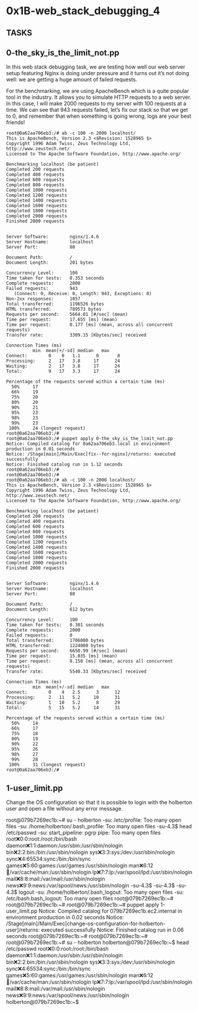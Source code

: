 # 0x1B-web_stack_debugging_4

## TASKS

## 0-the_sky_is_the_limit_not.pp

In this web stack debugging task, we are testing how well our web server setup featuring Nginx is doing under pressure and it turns out it’s not doing well: we are getting a huge amount of failed requests.

For the benchmarking, we are using ApacheBench which is a quite popular tool in the industry. It allows you to simulate HTTP requests to a web server. In this case, I will make 2000 requests to my server with 100 requests at a time. We can see that 943 requests failed, let’s fix our stack so that we get to 0, and remember that when something is going wrong, logs are your best friends!

	root@0a62aa706eb3:/# ab -c 100 -n 2000 localhost/
	This is ApacheBench, Version 2.3 <$Revision: 1528965 $>
	Copyright 1996 Adam Twiss, Zeus Technology Ltd, http://www.zeustech.net/
	Licensed to The Apache Software Foundation, http://www.apache.org/

	Benchmarking localhost (be patient)
	Completed 200 requests
	Completed 400 requests
	Completed 600 requests
	Completed 800 requests
	Completed 1000 requests
	Completed 1200 requests
	Completed 1400 requests
	Completed 1600 requests
	Completed 1800 requests
	Completed 2000 requests
	Finished 2000 requests


	Server Software:        nginx/1.4.6
	Server Hostname:        localhost
	Server Port:            80

	Document Path:          /
	Document Length:        201 bytes

	Concurrency Level:      100
	Time taken for tests:   0.353 seconds
	Complete requests:      2000
	Failed requests:        943
	   (Connect: 0, Receive: 0, Length: 943, Exceptions: 0)
	Non-2xx responses:      1057
	Total transferred:      1196526 bytes
	HTML transferred:       789573 bytes
	Requests per second:    5664.01 [#/sec] (mean)
	Time per request:       17.655 [ms] (mean)
	Time per request:       0.177 [ms] (mean, across all concurrent requests)
	Transfer rate:          3309.15 [Kbytes/sec] received

	Connection Times (ms)
		      min  mean[+/-sd] median   max
	Connect:        0    0   1.1      0       8
	Processing:     2   17   3.8     17      24
	Waiting:        2   17   3.8     17      24
	Total:          9   17   3.3     17      24

	Percentage of the requests served within a certain time (ms)
	  50%     17
	  66%     19
	  75%     20
	  80%     20
	  90%     21
	  95%     23
	  98%     23
	  99%     23
	 100%     24 (longest request)
	root@0a62aa706eb3:/#
	root@0a62aa706eb3:/# puppet apply 0-the_sky_is_the_limit_not.pp
	Notice: Compiled catalog for 0a62aa706eb3.local in environment production in 0.01 seconds
	Notice: /Stage[main]/Main/Exec[fix--for-nginx]/returns: executed successfully
	Notice: Finished catalog run in 1.12 seconds
	root@0a62aa706eb3:/#
	root@0a62aa706eb3:/#
	root@0a62aa706eb3:/# ab -c 100 -n 2000 localhost/
	This is ApacheBench, Version 2.3 <$Revision: 1528965 $>
	Copyright 1996 Adam Twiss, Zeus Technology Ltd, http://www.zeustech.net/
	Licensed to The Apache Software Foundation, http://www.apache.org/

	Benchmarking localhost (be patient)
	Completed 200 requests
	Completed 400 requests
	Completed 600 requests
	Completed 800 requests
	Completed 1000 requests
	Completed 1200 requests
	Completed 1400 requests
	Completed 1600 requests
	Completed 1800 requests
	Completed 2000 requests
	Finished 2000 requests


	Server Software:        nginx/1.4.6
	Server Hostname:        localhost
	Server Port:            80

	Document Path:          /
	Document Length:        612 bytes

	Concurrency Level:      100
	Time taken for tests:   0.301 seconds
	Complete requests:      2000
	Failed requests:        0
	Total transferred:      1706000 bytes
	HTML transferred:       1224000 bytes
	Requests per second:    6650.99 [#/sec] (mean)
	Time per request:       15.035 [ms] (mean)
	Time per request:       0.150 [ms] (mean, across all concurrent requests)
	Transfer rate:          5540.33 [Kbytes/sec] received

	Connection Times (ms)
		      min  mean[+/-sd] median   max
	Connect:        0    4   2.5      3      12
	Processing:     2   11   5.2     10      31
	Waiting:        1   10   5.2      8      29
	Total:          5   15   5.2     14      31

	Percentage of the requests served within a certain time (ms)
	  50%     14
	  66%     17
	  75%     18
	  80%     19
	  90%     22
	  95%     26
	  98%     27
	  99%     28
	 100%     31 (longest request)
	root@0a62aa706eb3:/#

## 1-user_limit.pp

Change the OS configuration so that it is possible to login with the holberton user and open a file without any error message.

root@079b7269ec1b:~# su - holberton
-su: /etc/profile: Too many open files
-su: /home/holberton/.bash_profile: Too many open files
-su-4.3$ head /etc/passwd
-su: start_pipeline: pgrp pipe: Too many open files
root:x:0:0:root:/root:/bin/bash
daemon:x:1:1:daemon:/usr/sbin:/usr/sbin/nologin
bin:x:2:2:bin:/bin:/usr/sbin/nologin
sys:x:3:3:sys:/dev:/usr/sbin/nologin
sync:x:4:65534:sync:/bin:/bin/sync
games:x:5:60:games:/usr/games:/usr/sbin/nologin
man:x:6:12:man:/var/cache/man:/usr/sbin/nologin
lp:x:7:7:lp:/var/spool/lpd:/usr/sbin/nologin
mail:x:8:8:mail:/var/mail:/usr/sbin/nologin
news:x:9:9:news:/var/spool/news:/usr/sbin/nologin
-su-4.3$
-su-4.3$
-su-4.3$ logout
-su: /home/holberton/.bash_logout: Too many open files
-su: /etc/bash.bash_logout: Too many open files
root@079b7269ec1b:~#
root@079b7269ec1b:~#
root@079b7269ec1b:~# puppet apply 1-user_limit.pp
Notice: Compiled catalog for 079b7269ec1b.ec2.internal in environment production in 0.02 seconds
Notice: /Stage[main]/Main/Exec[change-os-configuration-for-holberton-user]/returns: executed successfully
Notice: Finished catalog run in 0.06 seconds
root@079b7269ec1b:~#
root@079b7269ec1b:~#
root@079b7269ec1b:~# su - holberton
holberton@079b7269ec1b:~$ head /etc/passwd
root:x:0:0:root:/root:/bin/bash
daemon:x:1:1:daemon:/usr/sbin:/usr/sbin/nologin
bin:x:2:2:bin:/bin:/usr/sbin/nologin
sys:x:3:3:sys:/dev:/usr/sbin/nologin
sync:x:4:65534:sync:/bin:/bin/sync
games:x:5:60:games:/usr/games:/usr/sbin/nologin
man:x:6:12:man:/var/cache/man:/usr/sbin/nologin
lp:x:7:7:lp:/var/spool/lpd:/usr/sbin/nologin
mail:x:8:8:mail:/var/mail:/usr/sbin/nologin
news:x:9:9:news:/var/spool/news:/usr/sbin/nologin
holberton@079b7269ec1b:~$

